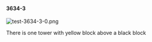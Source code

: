 #### 3634-3
![test-3634-3-0.png](https://github.com/lil-lab/nlvr/raw/master/nlvr/test/images/1/test-3634-3-0.png "test-3634-3-0.png")

There is one tower with yellow block above a black block